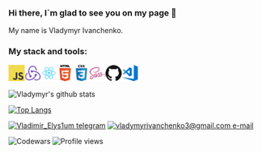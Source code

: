 ### Hi there, I`m glad to see you on my page 👋
My name is Vladymyr Ivanchenko. 

### My stack and tools:
<img align="left" alt="JavaScript" width="32px" src="https://raw.githubusercontent.com/github/explore/80688e429a7d4ef2fca1e82350fe8e3517d3494d/topics/javascript/javascript.png" />
<img align="left" alt="React" width="32px" src="https://raw.githubusercontent.com/github/explore/80688e429a7d4ef2fca1e82350fe8e3517d3494d/topics/redux/redux.png" />
<img align="left" alt="Redux" width="32px" src="https://raw.githubusercontent.com/github/explore/80688e429a7d4ef2fca1e82350fe8e3517d3494d/topics/react/react.png" />
<img align="left" alt="HTML5" width="32px" src="https://raw.githubusercontent.com/github/explore/80688e429a7d4ef2fca1e82350fe8e3517d3494d/topics/html/html.png" />
<img align="left" alt="CSS3" width="32px" src="https://raw.githubusercontent.com/github/explore/80688e429a7d4ef2fca1e82350fe8e3517d3494d/topics/css/css.png" />
<img align="left" alt="Sass" width="32px" src="https://raw.githubusercontent.com/github/explore/80688e429a7d4ef2fca1e82350fe8e3517d3494d/topics/sass/sass.png" />
<img align="left" alt="GitHub" width="32px" src="https://raw.githubusercontent.com/github/explore/78df643247d429f6cc873026c0622819ad797942/topics/github/github.png" />
<img alt="Visual Studio Code" width="32px" src="https://raw.githubusercontent.com/github/explore/80688e429a7d4ef2fca1e82350fe8e3517d3494d/topics/visual-studio-code/visual-studio-code.png" />


![Vladymyr's github stats](https://github-readme-stats.vercel.app/api?username=created-with-love&show_icons=true&theme=radical)


[![Top Langs](https://github-readme-stats.vercel.app/api/top-langs/?username=anuraghazra&layout=compact)](https://github.com/anuraghazra/github-readme-stats)





  [![Vladimir_Elys1um telegram](https://img.shields.io/badge/Telegram-%40Vladimir_Elys1um-blue?style=plastic&logo=telegram&link=https://t.me/Vladimir_Elys1um)](https://t.me/Vladimir_Elys1um)
  [![vladymyrivanchenko3@gmail.com e-mail](https://img.shields.io/badge/Gmail-vladymyrivanchenko3@gmail.com-red?style=plastic&logo=gmail&link=mailto:vladymyrivanchenko3@gmail.com)](mailto:vladymyrivanchenko3@gmail.com)




![Codewars](https://www.codewars.com/users/created-with-love/badges/micro)
![Profile views](https://gpvc.arturio.dev/created-with-love)
